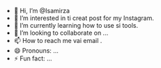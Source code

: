 - 👋 Hi, I’m @Isamirza
- 👀 I’m interested in ti creat post for my Instagram.
- 🌱 I’m currently learning how to use si tools.
- 💞️ I’m looking to collaborate on ...
- 📫 How to reach me vai email .
- 😄 Pronouns: ...
- ⚡ Fun fact: ...

<!---
Isamirza/Isamirza is a ✨ special ✨ repository because its `README.md` (this file) appears on your GitHub profile.
You can click the Preview link to take a look at your changes.
--->
